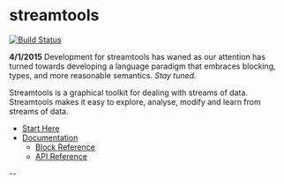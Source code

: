 # streamtools

[![Build Status](https://travis-ci.org/nytlabs/streamtools.png?branch=master)](https://travis-ci.org/nytlabs/streamtools)

**4/1/2015**
Development for streamtools has waned as our attention has turned towards developing a language paradigm that embraces blocking, types, and more reasonable semantics. *Stay tuned.*

Streamtools is a graphical toolkit for dealing with streams of data. Streamtools makes it easy to explore, analyse, modify and learn from streams of data.

* [Start Here](http://nytlabs.github.io/streamtools)
* [Documentation](http://nytlabs.github.io/streamtools/docs/#)
    * [Block Reference](http://nytlabs.github.io/streamtools/docs/#reference/blocks)
    * [API Reference](http://nytlabs.github.io/streamtools/docs/#reference/api)

-- 
